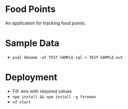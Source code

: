 Food Points
====
An application for tracking food points.

Sample Data
====
* `psql dbname -af TEST-SAMPLE.sql > TEST-SAMPLE.out`

Deployment
====
* Fill .env with required values
* `npm install && npm install -g foreman`
* `nf start`
